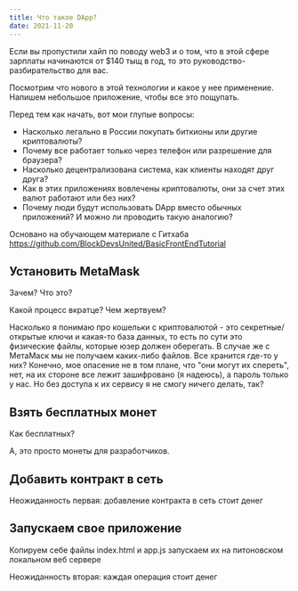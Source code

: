 ```yaml
---
title: Что такое DApp?
date: 2021-11-20
---
```


Если вы пропустили хайп по поводу web3 и о том, что в этой сфере зарплаты начинаются от $140 тыщ в год, то это руководство-разбирательство для вас.

Посмотрим что нового в этой технологии и какое у нее применение. Напишем небольшое приложение, чтобы все это пощупать.

Перед тем как начать, вот мои глупые вопросы:

- Насколько легально в России покупать биткионы или другие криптовалюты?
- Почему все работает только через телефон или разрешение для браузера?
- Насколько децентрализована система, как клиенты находят друг друга?
- Как в этих приложениях вовлечены криптовалюты, они за счет этих валют работают или без них?
- Почему люди будут использовать DApp вместо обычных приложений? И можно ли проводить такую аналогию?

Основано на обучающем материале с Гитхаба https://github.com/BlockDevsUnited/BasicFrontEndTutorial

## Установить MetaMask

Зачем? Что это?

Какой процесс вкратце? Чем жертвуем?

Насколько я понимаю про кошельки с криптовалютой - это секретные/открытые ключи и какая-то база данных, то есть по сути это физические файлы, которые юзер должен оберегать. В случае же с МетаМаск мы не получаем каких-либо файлов. Все хранится где-то у них? Конечно, мое опасение не в том плане, что "они могут их спереть", нет, на их стороне все лежит зашифровано (я надеюсь), а пароль только у нас. Но без доступа к их сервису я не смогу ничего делать, так?

## Взять бесплатных монет

Как бесплатных? 

А, это просто монеты для разработчиков.

## Добавить контракт в сеть

Неожиданность первая: добавление контракта в сеть стоит денег

## Запускаем свое приложение

Копируем себе файлы index.html и app.js запускаем их на питоновском локальном веб сервере

Неожиданность вторая: каждая операция стоит денег